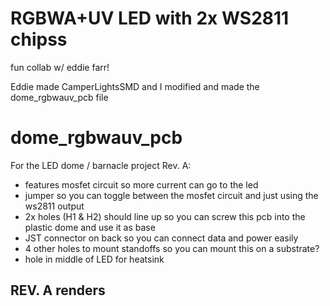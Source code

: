 # RGBWA+UV LED with 2x WS2811 chipss

fun collab w/ eddie farr!

Eddie made CamperLightsSMD and I modified and made the dome_rgbwauv_pcb file

# dome_rgbwauv_pcb

For the LED dome / barnacle project
Rev. A:
- features mosfet circuit so more current can go to the led
- jumper so you can toggle between the mosfet circuit and just using the ws2811 output
- 2x holes (H1 & H2) should line up so you can screw this pcb into the plastic dome and use it as base
- JST connector on back so you can connect data and power easily
- 4 other holes to mount standoffs so you can mount this on a substrate?
- hole in middle of LED for heatsink

## REV. A renders

